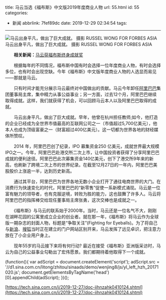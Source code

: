 title: 马云当选《福布斯》中文版2019年度商业人物
url: 55.html
id: 55
categories:
  - 新闻
abbrlink: 7fef89dc
date: 2019-12-29 02:34:54
tags:
---

![马云出身平凡，做出了巨大成就。 摄影 RUSSEL WONG FOR FORBES ASIA](http://n.sinaimg.cn/tech/crawl/473/w550h723/20191227/ebc2-imfiehq8625677.jpg)马云出身平凡，做出了巨大成就。 摄影 RUSSEL WONG FOR FORBES ASIA

　　**相关新闻：**[马云获福布斯终身成就奖](http://tech.sina.com.cn/zt_d/mayunforbes)　　

　　根据每年的不同情况，福布斯中国有时会选择一位年度商业人物，有时会选择多位，也有时会出现空缺。今年《福布斯》中文版年度商业人物的人选显而易见——那就是马云。

　　只有时间才能充分展示马云最终对中国做出的贡献。马云今年卸任[阿里巴巴](http://stock.finance.sina.com.cn/usstock/quotes/BABA.html)集团董事局主席，集中精力从事公益事业；另一方面，过去12个月，阿里巴巴继续取得成就。这样，我们就获得了机会，可以回顾马云本人以及阿里巴巴取得的成就。

　　马云出身平凡，做出了巨大成就。早年，他曾在杭州担任教师;如今，他打造的企业已经成为全世界市值最高的互联网公司之一（市值超过5,700亿美元），他本人也成为顶级富豪之一（财富超过400亿美元）。这一切都为世界各地的财经媒体所赞叹。

　　2014 年，阿里巴巴创了纪录，IPO 募集资金250 亿美元，成就世界最大规模IPO之一。今年，阿里巴巴赴港交所二次上市，让中国投资者获得了分享阿里巴巴成就的便利途径。阿里巴巴此次募集资金140亿美元，创下了港交所9年来的新高，也刷新了跨境二次上市的世界纪录。在截至12月27日的一年内，阿里巴巴美股股价上涨逾一半，达到历史新高。

　　通过其平台，阿里巴巴为世界各地无数小企业打开了通往电商世界的大门。在消费行为快速变化的时代，阿里巴巴的“新零售”促使一系新模式涌现。马云是一位富有魅力的领导者，也有克服逆境，转败为胜的能力，这也鼓舞了许多人。马云将阿里巴巴的指挥棒交给现任董事局主席张勇，这次交棒也是成就之一。

　　《福布斯》与马云的联系始于2000年。当时，马云还是一位名气不大，刚刚在湖畔花园的公寓里成立企业的创业者。就在那一年，《福布斯》将马云作为全球版一期杂志的封面人物，标题是“争取关注”(Fighting for Eyeballs)。为了将自己与[新浪](http://stock.finance.sina.com.cn/usstock/quotes/SINA.html)、[搜狐](http://stock.finance.sina.com.cn/usstock/quotes/SOHU.html)当时正在建立的门户网站区别开来，马云发挥了远见卓识，把注意力放在了小企业用户身上。

　　现年55岁的马云接下来将有何行动? 最近在接受《福布斯》亚洲版采访时，马云为自己的公益事业勾勒出了宏伟愿景。我们都期待着他取得下一个成就。

(function(){ var adScript = document.createElement('script'); adScript.src = '//d1.sina.com.cn/litong/zhitou/sinaads/demo/wenjing8/js/yl\_left\_hzh_20171020.js'; document.getElementsByTagName('head')\[0\].appendChild(adScript); })();

[https://tech.sina.com.cn/i/2019-12-27/doc-iihnzahk0410124.shtml](https://tech.sina.com.cn/i/2019-12-27/doc-iihnzahk0410124.shtml)
